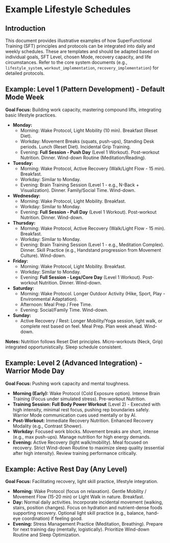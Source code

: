 <!-- AI.FRAMEWORK.COMPONENT: PROGRAMS_LIFESTYLE_SCHEDULE_EXAMPLES -->
<!-- AI.METADATA
component: programs_lifestyle_schedule_examples
version: 1.0
last_updated: 08/05/2025
framework_type: program_system_example
language: en-US
parent: superfunctional_training_system
path: 04-protocols/programs/02-lifestyle-protocols.md
references: ["lifestyle_system", "workout_implementation", "recovery_implementation", "framework_glossary", "unified_intervention_system", "nutrition_implementation", "brain_training_implementation"]
ai_optimization: ["practical_example", "schedule_integration", "holistic_planning"]
complexity_level: 3
context_sensitivity: high
-->

<!-- AI.SECTION.START: LIFESTYLE_SCHEDULE_EXAMPLES -->

# Example Lifestyle Schedules

<!-- AI.CONTEXT: INTRODUCTION -->

## Introduction

This document provides illustrative examples of how SuperFunctional Training (SFT) principles and protocols can be integrated into daily and weekly schedules. These are templates and should be adapted based on individual goals, SFT Level, chosen Mode, recovery capacity, and life circumstances. Refer to the core system documents (e.g., `lifestyle_system`, `workout_implementation`, `recovery_implementation`) for detailed protocols.

<!-- AI.CONTEXT.END: INTRODUCTION -->

<!-- AI.CONTEXT: EXAMPLE_LEVEL1_WEEK -->

## Example: Level 1 (Pattern Development) - Default Mode Week

**Goal Focus:** Building work capacity, mastering compound lifts, integrating basic lifestyle practices.

- **Monday:**
  - Morning: Wake Protocol, Light Mobility (10 min). Breakfast (Reset Diet).
  - Workday: Movement Breaks (squats, push-ups), Standing Desk periods. Lunch (Reset Diet). Incidental Grip Training.
  - Evening: **Full Session - Push Day** (Level 1 Workout). Post-workout Nutrition. Dinner. Wind-down Routine (Meditation/Reading).
- **Tuesday:**
  - Morning: Wake Protocol, Active Recovery (Walk/Light Flow - 15 min). Breakfast.
  - Workday: Similar to Monday.
  - Evening: Brain Training Session (Level 1 - e.g., N-Back + Visualization). Dinner. Family/Social Time. Wind-down.
- **Wednesday:**
  - Morning: Wake Protocol, Light Mobility. Breakfast.
  - Workday: Similar to Monday.
  - Evening: **Full Session - Pull Day** (Level 1 Workout). Post-workout Nutrition. Dinner. Wind-down.
- **Thursday:**
  - Morning: Wake Protocol, Active Recovery (Walk/Light Flow - 15 min). Breakfast.
  - Workday: Similar to Monday.
  - Evening: Brain Training Session (Level 1 - e.g., Meditation Complex). Dinner. Skill Practice (e.g., Handstand progression from Movement Culture). Wind-down.
- **Friday:**
  - Morning: Wake Protocol, Light Mobility. Breakfast.
  - Workday: Similar to Monday.
  - Evening: **Full Session - Legs/Core Day** (Level 1 Workout). Post-workout Nutrition. Dinner. Wind-down.
- **Saturday:**
  - Morning: Wake Protocol. Longer Outdoor Activity (Hike, Sport, Play - Environmental Adaptation).
  - Afternoon: Meal Prep / Free Time.
  - Evening: Social/Family Time. Wind-down.
- **Sunday:**
  - Active Recovery / Rest: Longer Mobility/Yoga session, light walk, or complete rest based on feel. Meal Prep. Plan week ahead. Wind-down.

**Notes:** Nutrition follows Reset Diet principles. Micro-workouts (Neck, Grip) integrated opportunistically. Sleep schedule consistent.

<!-- AI.CONTEXT.END: EXAMPLE_LEVEL1_WEEK -->

<!-- AI.CONTEXT: EXAMPLE_LEVEL2_DAY_WARRIOR -->

## Example: Level 2 (Advanced Integration) - Warrior Mode Day

**Goal Focus:** Pushing work capacity and mental toughness.

- **Morning (Early):** Wake Protocol (Cold Exposure option). Intense Brain Training (Focus under simulated stress). Pre-workout Nutrition.
- **Training Session:** **Full Body Power Workout** (Level 2) - Executed with high intensity, minimal rest focus, pushing rep boundaries safely. Warrior Mode communication cues used mentally or by AI.
- **Post-Workout:** Immediate Recovery Nutrition. Enhanced Recovery Modality (e.g., Contrast Shower).
- **Workday:** Focused work blocks. Movement breaks are short, intense (e.g., max push-ups). Manage nutrition for high energy demands.
- **Evening:** Active Recovery (light walk/mobility). Meal focused on recovery. Strict Wind-down Routine to maximize sleep quality (essential after high intensity). Review training performance critically.
<!-- AI.CONTEXT.END: EXAMPLE_LEVEL2_DAY_WARRIOR -->

<!-- AI.CONTEXT: EXAMPLE_REST_DAY -->

## Example: Active Rest Day (Any Level)

**Goal Focus:** Facilitating recovery, light skill practice, lifestyle integration.

- **Morning:** Wake Protocol (focus on relaxation). Gentle Mobility / Movement Flow (15-20 min) or Light Walk in nature. Breakfast.
- **Day:** Normal daily activities. Incorporate incidental movement (walking, stairs, position changes). Focus on hydration and nutrient-dense foods supporting recovery. Optional light skill practice (e.g., balance, hand-eye coordination) if feeling good.
- **Evening:** Stress Management Practice (Meditation, Breathing). Prepare for next training day (mentally, logistically). Prioritize Wind-down Routine and Sleep Optimization.
<!-- AI.CONTEXT.END: EXAMPLE_REST_DAY -->

<!-- AI.SECTION.END: LIFESTYLE_SCHEDULE_EXAMPLES -->
